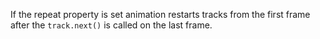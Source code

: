 If the repeat property is set animation restarts tracks from the first frame after the `track.next()` is called on the last frame.
